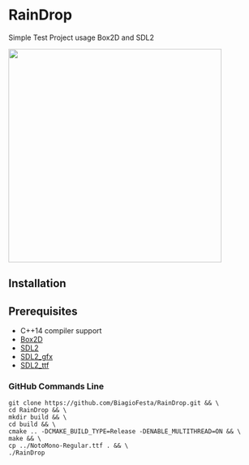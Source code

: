 # RainDrop
Simple Test Project usage Box2D and SDL2

<img src="http://www.biagiofesta.it/images/RainDropExample.png" height="420">


## Installation

## Prerequisites
* C++14 compiler support
* [Box2D](http://box2d.org/)
* [SDL2](https://www.libsdl.org/download-2.0.php)
* [SDL2_gfx](http://www.ferzkopp.net/wordpress/2016/01/02/sdl_gfx-sdl2_gfx/)
* [SDL2_ttf](https://www.libsdl.org/projects/SDL_ttf/)

### GitHub Commands Line
~~~
git clone https://github.com/BiagioFesta/RainDrop.git && \
cd RainDrop && \
mkdir build && \
cd build && \
cmake .. -DCMAKE_BUILD_TYPE=Release -DENABLE_MULTITHREAD=ON && \
make && \
cp ../NotoMono-Regular.ttf . && \
./RainDrop
~~~

